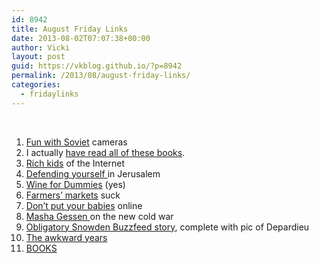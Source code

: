 ```yaml
---
id: 8942
title: August Friday Links
date: 2013-08-02T07:07:38+00:00
author: Vicki
layout: post
guid: https://vkblog.github.io/?p=8942
permalink: /2013/08/august-friday-links/
categories:
  - fridaylinks
---
```

&nbsp;

  1. <a href="http://ivorypomegranate.com/2013/07/31/more-fun-with-film/" target="_blank">Fun with Soviet</a> cameras
  2. I actually <a href="http://the-toast.net/2013/08/01/the-many-future-mrs-skywalkers/" target="_blank">have read all of these books</a>.
  3. <a href="http://www.theawl.com/2013/07/rich-kids-of-the-internet-inside-the-astounding-troll-hole-that-is-elite-daily?utm_source=feedburner&utm_medium=feed&utm_campaign=Feed%3A+TheAwl+%28The+Awl%29" target="_blank">Rich kids</a> of the Internet
  4. <a href="http://www.thebigfelafel.com/defend-yourself/" target="_blank">Defending yourself </a>in Jerusalem
  5. <a href="http://www.businessweek.com/articles/2013-07-19/for-entry-level-snobs-introducing-a-wine-for-dummies-brand-wine" target="_blank">Wine for Dummies</a> (yes)
  6. <a href="http://www.aeonmagazine.com/living-together/americas-artificial-heartland" target="_blank">Farmers&#8217; markets</a> suck
  7. <a href="http://www.nytimes.com/2013/08/04/magazine/tmb-too-much-baby.html?_r=0" target="_blank">Don&#8217;t put your babies</a> online
  8. <a href="http://mobile.nytimes.com/blogs/latitude/2013/07/15/snowden-and-a-cold-war-revival/?_r=0&" target="_blank">Masha Gessen </a>on the new cold war
  9. <a href="http://www.buzzfeed.com/maxseddon/how-edward-snowden-can-survive-russia" target="_blank">Obligatory Snowden Buzzfeed story</a>, complete with pic of Depardieu
 10. <a href="http://awkwardyearsproject.tumblr.com/" target="_blank">The awkward years</a>
 11. <a href="http://fivebooks.com/" target="_blank">BOOKS</a>